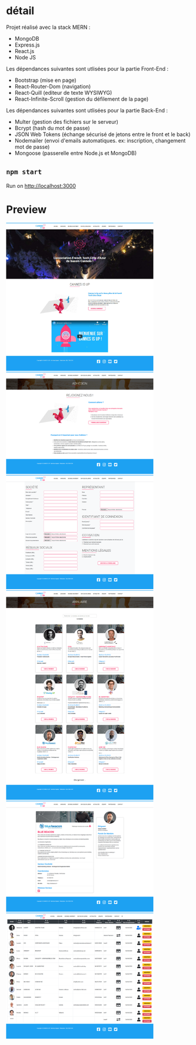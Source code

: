 # détail

Projet réalisé avec la stack MERN :
* MongoDB
* Express.js
* React.js
* Node JS

Les dépendances suivantes sont utlisées pour la partie Front-End :
* Bootstrap (mise en page)
* React-Router-Dom (navigation)
* React-Quill (editeur de texte WYSIWYG)
* React-Infinite-Scroll (gestion du défilement de la page)

Les dépendances suivantes sont utlisées pour la partie Back-End :
* Multer (gestion des fichiers sur le serveur)
* Bcrypt (hash du mot de passe)
* JSON Web Tokens (échange sécurisé de jetons entre le front et le back)
* Nodemailer (envoi d'emails automatiques. ex: inscription, changement mot de passe)
* Mongoose (passerelle entre Node.js et MongoDB)


## `npm start`

Run on [http://localhost:3000](http://localhost:3000)


# Preview

<img src="screenshots/image-01.jpg?raw=true" width="400"/>
<img src="screenshots/image-02.png?raw=true" width="400"/>
<img src="screenshots/image-03.png?raw=true" width="400"/>
<img src="screenshots/image-04.png?raw=true" width="400"/>
<img src="screenshots/image-05.png?raw=true" width="400"/>
<img src="screenshots/image-06.png?raw=true" width="400"/>